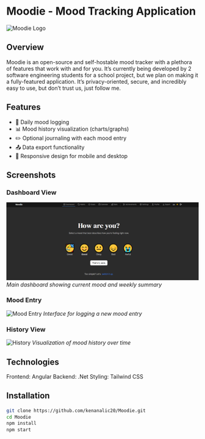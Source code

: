 # Moodie - Mood Tracking Application

![Moodie Logo](./assets/logo.png) <!-- Add your logo if available -->

## Overview
Moodie is an open-source and self-hostable mood tracker with a plethora of features that work with and for you.
It’s currently being developed by 2 software engineering students for a school project, but we plan on making it a fully-featured application. 
It’s privacy-oriented, secure, and incredibly easy to use, but don’t trust us, just follow me.
## Features
- 📅 Daily mood logging 
- 📊 Mood history visualization (charts/graphs)
- ✏️ Optional journaling with each mood entry
- 📤 Data export functionality
- 📱 Responsive design for mobile and desktop

## Screenshots

### Dashboard View
![Dashboard](./screenshots/dashboard.png)
*Main dashboard showing current mood and weekly summary*

### Mood Entry
![Mood Entry](./screenshots/mood-entry.png)
*Interface for logging a new mood entry*

### History View
![History](./screenshots/history.png)
*Visualization of mood history over time*

## Technologies
Frontend: Angular
Backend: .Net
Styling: Tailwind CSS

## Installation
```bash
git clone https://github.com/kenanalic20/Moodie.git
cd Moodie
npm install
npm start
